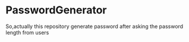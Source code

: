 # PasswordGenerator
So,actually this repository generate password after asking the password length from users 
